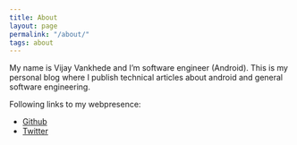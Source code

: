 ```yaml
---
title: About
layout: page
permalink: "/about/"
tags: about
---
```


My name is Vijay Vankhede and I’m software engineer (Android).  This is my personal blog where I publish technical articles about android and general software engineering. 

Following links to my webpresence:

* [Github](https://github.com/vsvankhede)
* [Twitter](https://twitter.com/vsvankhede)